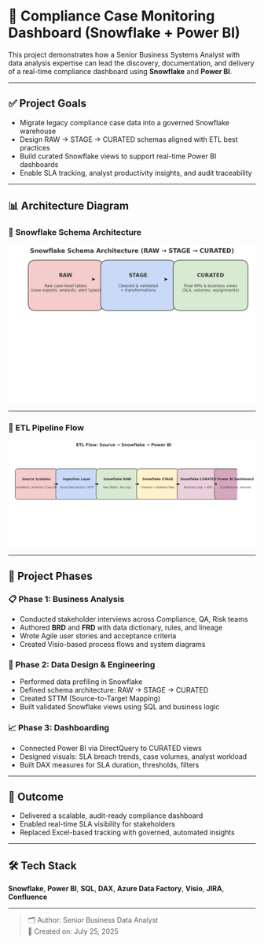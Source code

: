 
# 🧠 Compliance Case Monitoring Dashboard (Snowflake + Power BI)

This project demonstrates how a Senior Business Systems Analyst with data analysis expertise can lead the discovery, documentation, and delivery of a real-time compliance dashboard using **Snowflake** and **Power BI**.

---

## ✅ Project Goals

- Migrate legacy compliance case data into a governed Snowflake warehouse
- Design RAW → STAGE → CURATED schemas aligned with ETL best practices
- Build curated Snowflake views to support real-time Power BI dashboards
- Enable SLA tracking, analyst productivity insights, and audit traceability

---

## 📊 Architecture Diagram

### 🔹 Snowflake Schema Architecture

![Snowflake Schema Architecture](Snowflake_Schema_Architecture.png)

---

### 🔹 ETL Pipeline Flow

![ETL Flow from Source to Power BI](ETL_Flow_Snowflake_PowerBI.png)

---

## 🧾 Project Phases

### 📋 Phase 1: Business Analysis

- Conducted stakeholder interviews across Compliance, QA, Risk teams
- Authored **BRD** and **FRD** with data dictionary, rules, and lineage
- Wrote Agile user stories and acceptance criteria
- Created Visio-based process flows and system diagrams

### 🧱 Phase 2: Data Design & Engineering

- Performed data profiling in Snowflake
- Defined schema architecture: RAW → STAGE → CURATED
- Created STTM (Source-to-Target Mapping)
- Built validated Snowflake views using SQL and business logic

### 📈 Phase 3: Dashboarding

- Connected Power BI via DirectQuery to CURATED views
- Designed visuals: SLA breach trends, case volumes, analyst workload
- Built DAX measures for SLA duration, thresholds, filters

---

## 🔎 Outcome

- Delivered a scalable, audit-ready compliance dashboard
- Enabled real-time SLA visibility for stakeholders
- Replaced Excel-based tracking with governed, automated insights

---

## 🛠️ Tech Stack

**Snowflake**, **Power BI**, **SQL**, **DAX**, **Azure Data Factory**, **Visio**, **JIRA**, **Confluence**

---

> 🗂️ Author: Senior Business Data Analyst  
> 📅 Created on: July 25, 2025
